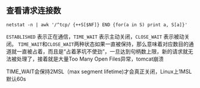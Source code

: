 ## 查看请求连接数

`netstat -n | awk '/^tcp/ {++S[$NF]} END {for(a in S) print a, S[a]}'`

`ESTABLISHED` 表示正在通信，`TIME_WAIT` 表示主动关闭，`CLOSE_WAIT` 表示被动关闭。
`TIME_WAIT`和`CLOSE_WAIT`两种状态如果一直被保持，那么意味着对应数目的通道就一直被占着，而且是“占着茅坑不使劲”，一旦达到句柄数上限，新的请求就无法被处理了，接着就是大量Too Many Open Files异常，tomcat崩溃

TIME_WAIT会保持2MSL（max segment lifetime)才会真正关闭，Linux上1MSL默认60s

